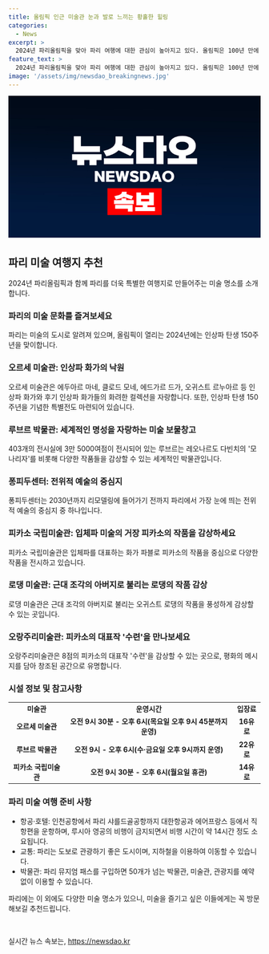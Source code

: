```yaml
---
title: 올림픽 인근 미술관 눈과 발로 느끼는 황홀한 힐링
categories:
  - News
excerpt: >
  2024년 파리올림픽을 맞아 파리 여행에 대한 관심이 높아지고 있다. 올림픽은 100년 만에 다시 열리는데, 관광객들이 많아 물가가 올랐고 관광지 출입이 제한될 수 있다. 하지만 150주년을 맞는 인상파 미술의 발상지인 파리는 미술관 투어로 더욱 매력적이다. 오르세미술관, 루브르박물관, 피노컬렉션, 피카소 국립미술관, 로댕미술관, 오랑주리미술관 등 파리의 주요 미술관들이 전시회를 펼치고 있어 예술을 즐기기에 안성맞춤이다. 번화한 도심을 떠나 작가들의 감성을 느껴보는 것도 좋은 방법이다.
feature_text: >
  2024년 파리올림픽을 맞아 파리 여행에 대한 관심이 높아지고 있다. 올림픽은 100년 만에 다시 열리는데, 관광객들이 많아 물가가 올랐고 관광지 출입이 제한될 수 있다. 하지만 150주년을 맞는 인상파 미술의 발상지인 파리는 미술관 투어로 더욱 매력적이다. 오르세미술관, 루브르박물관, 피노컬렉션, 피카소 국립미술관, 로댕미술관, 오랑주리미술관 등 파리의 주요 미술관들이 전시회를 펼치고 있어 예술을 즐기기에 안성맞춤이다. 번화한 도심을 떠나 작가들의 감성을 느껴보는 것도 좋은 방법이다.
image: '/assets/img/newsdao_breakingnews.jpg'
---
```


<p><img src="/assets/img/newsdao_breakingnews.jpg" alt="bookingtag 속보" /></p>

<h2 data-ke-size="size26">파리 미술 여행지 추천</h2>

<p data-ke-size="size16">2024년 파리올림픽과 함께 파리를 더욱 특별한 여행지로 만들어주는 미술 명소를 소개합니다.</p>

<h3>파리의 미술 문화를 즐겨보세요</h3>

<p data-ke-size="size16">파리는 미술의 도시로 알려져 있으며, 올림픽이 열리는 2024년에는 인상파 탄생 150주년을 맞이합니다.</p>

<h3>오르세 미술관: 인상파 화가의 낙원</h3>

<p data-ke-size="size16">오르세 미술관은 에두아르 마네, 클로드 모네, 에드가르 드가, 오귀스트 르누아르 등 인상파 화가와 후기 인상파 화가들의 화려한 컬렉션을 자랑합니다. 또한, 인상파 탄생 150주년을 기념한 특별전도 마련되어 있습니다.</p>

<h3>루브르 박물관: 세계적인 명성을 자랑하는 미술 보물창고</h3>

<p data-ke-size="size16">403개의 전시실에 3만 5000여점이 전시되어 있는 루브르는 레오나르도 다빈치의 '모나리자'를 비롯해 다양한 작품들을 감상할 수 있는 세계적인 박물관입니다.</p>

<h3>퐁피두센터: 전위적 예술의 중심지</h3>

<p data-ke-size="size16">퐁피두센터는 2030년까지 리모델링에 들어가기 전까지 파리에서 가장 눈에 띄는 전위적 예술의 중심지 중 하나입니다.</p>

<h3>피카소 국립미술관: 입체파 미술의 거장 피카소의 작품을 감상하세요</h3>

<p data-ke-size="size16">피카소 국립미술관은 입체파를 대표하는 화가 파블로 피카소의 작품을 중심으로 다양한 작품을 전시하고 있습니다.</p>

<h3>로댕 미술관: 근대 조각의 아버지로 불리는 로댕의 작품 감상</h3>

<p data-ke-size="size16">로댕 미술관은 근대 조각의 아버지로 불리는 오귀스트 로댕의 작품을 풍성하게 감상할 수 있는 곳입니다.</p>

<h3>오랑주리미술관: 피카소의 대표작 '수련'을 만나보세요</h3>

<p data-ke-size="size16">오랑주리미술관은 8점의 피카소의 대표작 '수련'을 감상할 수 있는 곳으로, 평화의 메시지를 담아 창조된 공간으로 유명합니다.</p>

<h3>시설 정보 및 참고사항</h3>

<table>
    <tr>
        <td style="text-align: center; height: 17px;"><b>미술관</b></td>
        <td style="text-align: center; height: 17px;"><b>운영시간</b></td>
        <td style="text-align: center; height: 17px;"><b>입장료</b></td>
    </tr>
    <tr>
        <td style="text-align: center; height: 17px;"><b>오르세 미술관</b></td>
        <td style="text-align: center; height: 17px;"><b>오전 9시 30분 - 오후 6시(목요일 오후 9시 45분까지 운영)</b></td>
        <td style="text-align: center; height: 17px;"><b>16유로</b></td>
    </tr>
    <tr>
        <td style="text-align: center; height: 17px;"><b>루브르 박물관</b></td>
        <td style="text-align: center; height: 17px;"><b>오전 9시 - 오후 6시(수·금요일 오후 9시까지 운영)</b></td>
        <td style="text-align: center; height: 17px;"><b>22유로</b></td>
    </tr>
    <tr>
        <td style="text-align: center; height: 17px;"><b>피카소 국립미술관</b></td>
        <td style="text-align: center; height: 17px;"><b>오전 9시 30분 - 오후 6시(월요일 휴관)</b></td>
        <td style="text-align: center; height: 17px;"><b>14유로</b></td>
    </tr>
</table>

<h3>파리 미술 여행 준비 사항</h3>

<ul>
    <li>항공·호텔: 인천공항에서 파리 샤를드골공항까지 대한항공과 에어프랑스 등에서 직항편을 운항하며, 루시아 영공의 비행이 금지되면서 비행 시간이 약 14시간 정도 소요됩니다.</li>
    <li>교통: 파리는 도보로 관광하기 좋은 도시이며, 지하철을 이용하여 이동할 수 있습니다.</li>
    <li>박물관: 파리 뮤지엄 패스를 구입하면 50개가 넘는 박물관, 미술관, 관광지를 예약 없이 이용할 수 있습니다.</li>
</ul>

<p data-ke-size="size16">파리에는 이 외에도 다양한 미술 명소가 있으니, 미술을 즐기고 싶은 이들에게는 꼭 방문해보길 추천드립니다.</p>

<p data-ke-size="size16">&nbsp;</p>
실시간 뉴스 속보는, <a href="https://newsdao.kr" rel="dofollow">https://newsdao.kr</a>


